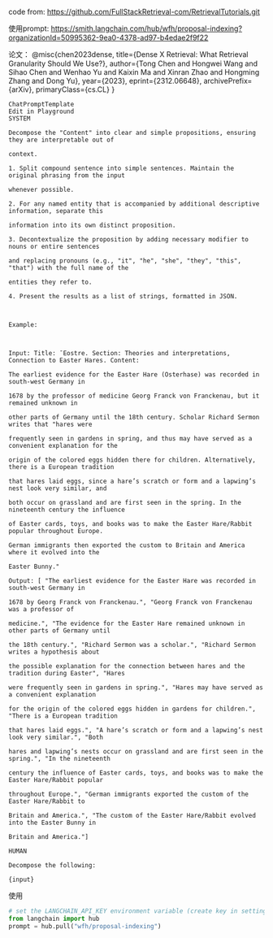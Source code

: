 code from: https://github.com/FullStackRetrieval-com/RetrievalTutorials.git

使用prompt: https://smith.langchain.com/hub/wfh/proposal-indexing?organizationId=50995362-9ea0-4378-ad97-b4edae2f9f22

论文：
@misc{chen2023dense,
      title={Dense X Retrieval: What Retrieval Granularity Should We Use?},
      author={Tong Chen and Hongwei Wang and Sihao Chen and Wenhao Yu and Kaixin Ma and Xinran Zhao and Hongming Zhang and Dong Yu},
      year={2023},
      eprint={2312.06648},
      archivePrefix={arXiv},
      primaryClass={cs.CL}
}

```text
ChatPromptTemplate
Edit in Playground
SYSTEM

Decompose the "Content" into clear and simple propositions, ensuring they are interpretable out of

context.

1. Split compound sentence into simple sentences. Maintain the original phrasing from the input

whenever possible.

2. For any named entity that is accompanied by additional descriptive information, separate this

information into its own distinct proposition.

3. Decontextualize the proposition by adding necessary modifier to nouns or entire sentences

and replacing pronouns (e.g., "it", "he", "she", "they", "this", "that") with the full name of the

entities they refer to.

4. Present the results as a list of strings, formatted in JSON.



Example:



Input: Title: ¯Eostre. Section: Theories and interpretations, Connection to Easter Hares. Content:

The earliest evidence for the Easter Hare (Osterhase) was recorded in south-west Germany in

1678 by the professor of medicine Georg Franck von Franckenau, but it remained unknown in

other parts of Germany until the 18th century. Scholar Richard Sermon writes that "hares were

frequently seen in gardens in spring, and thus may have served as a convenient explanation for the

origin of the colored eggs hidden there for children. Alternatively, there is a European tradition

that hares laid eggs, since a hare’s scratch or form and a lapwing’s nest look very similar, and

both occur on grassland and are first seen in the spring. In the nineteenth century the influence

of Easter cards, toys, and books was to make the Easter Hare/Rabbit popular throughout Europe.

German immigrants then exported the custom to Britain and America where it evolved into the

Easter Bunny."

Output: [ "The earliest evidence for the Easter Hare was recorded in south-west Germany in

1678 by Georg Franck von Franckenau.", "Georg Franck von Franckenau was a professor of

medicine.", "The evidence for the Easter Hare remained unknown in other parts of Germany until

the 18th century.", "Richard Sermon was a scholar.", "Richard Sermon writes a hypothesis about

the possible explanation for the connection between hares and the tradition during Easter", "Hares

were frequently seen in gardens in spring.", "Hares may have served as a convenient explanation

for the origin of the colored eggs hidden in gardens for children.", "There is a European tradition

that hares laid eggs.", "A hare’s scratch or form and a lapwing’s nest look very similar.", "Both

hares and lapwing’s nests occur on grassland and are first seen in the spring.", "In the nineteenth

century the influence of Easter cards, toys, and books was to make the Easter Hare/Rabbit popular

throughout Europe.", "German immigrants exported the custom of the Easter Hare/Rabbit to

Britain and America.", "The custom of the Easter Hare/Rabbit evolved into the Easter Bunny in

Britain and America."]

HUMAN

Decompose the following:

{input}
```

使用

```python
# set the LANGCHAIN_API_KEY environment variable (create key in settings)
from langchain import hub
prompt = hub.pull("wfh/proposal-indexing")
```
